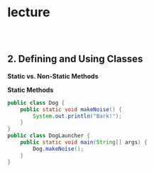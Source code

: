 # lecture

<figure><img src="../../.gitbook/assets/Screenshot 2024-05-20 at 2.19.02 pm.png" alt=""><figcaption></figcaption></figure>

<figure><img src="../../.gitbook/assets/Screenshot 2024-05-20 at 2.24.42 pm.png" alt=""><figcaption></figcaption></figure>

<figure><img src="../../.gitbook/assets/Screenshot 2024-05-20 at 2.36.44 pm.png" alt=""><figcaption></figcaption></figure>

## 2. Defining and Using Classes

**Static vs. Non-Static Methods**

**Static Methods**

```java
public class Dog {
    public static void makeNoise() {
        System.out.println("Bark!");
    }
}
public class DogLauncher {
    public static void main(String[] args) {
        Dog.makeNoise();
    }
}
```









